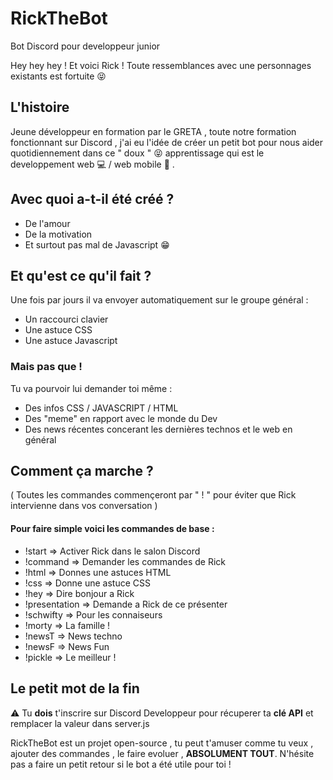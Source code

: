 # RickTheBot 
 Bot Discord pour developpeur junior
 
 Hey hey hey ! Et voici Rick ! 
 Toute ressemblances avec une personnages existants est fortuite 😝  
 
 L'histoire
 ----------
 
 Jeune développeur en formation par le GRETA , toute notre formation fonctionnant sur Discord ,
 j'ai eu l'idée de créer un petit bot pour nous aider quotidiennement dans ce " doux " 😝 apprentissage 
 qui est le developpement web 💻 / web mobile 📱 .
 
 ## Avec quoi a-t-il été créé ? 
 
 - De l'amour 
 - De la motivation 
 - Et surtout pas mal de Javascript 😁
 
 ## Et qu'est ce qu'il fait ?
 
   Une fois par jours il va envoyer automatiquement sur le groupe général :
   
   - Un raccourci clavier 
   - Une astuce CSS
   - Une astuce Javascript
   
   ### Mais pas que !
   
   Tu va pourvoir lui demander toi même :
    
   - Des infos CSS / JAVASCRIPT / HTML
   - Des "meme" en rapport avec le monde du Dev
   - Des news récentes concerant les dernières technos et le web en général
       
 ## Comment ça marche ? 
 
  ( Toutes les commandes commençeront par " ! " pour éviter que Rick intervienne 
   dans vos conversation ) 
   
  #### Pour faire simple voici les commandes de base :   
   
   - !start => Activer Rick dans le salon Discord
   - !command => Demander les commandes de Rick
   - !html => Donnes une astuces HTML 
   - !css => Donne une astuce CSS 
   - !hey => Dire bonjour a Rick 
   - !presentation => Demande a Rick de ce présenter
   - !schwifty => Pour les connaiseurs 
   - !morty => La famille !
   - !newsT => News techno
   - !newsF => News Fun 
   - !pickle => Le meilleur !
      
      
 ## Le petit mot de la fin 
 ⚠️ Tu **dois** t'inscrire sur Discord Developpeur pour récuperer ta
     **clé API** et remplacer la valeur dans server.js
     
   RickTheBot est un projet open-source , tu peut t'amuser comme tu veux , ajouter des commandes , le faire evoluer , **ABSOLUMENT TOUT**.
   N'hésite pas a faire un petit retour si le bot a été utile pour toi !
 
  


